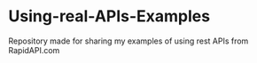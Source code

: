 # Using-real-APIs-Examples
Repository made for sharing my examples of using rest APIs from RapidAPI.com
